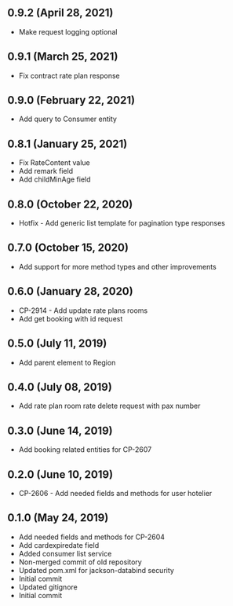 ## 0.9.2 (April 28, 2021)
  - Make request logging optional

## 0.9.1 (March 25, 2021)
  - Fix contract rate plan response

## 0.9.0 (February 22, 2021)
  - Add query to Consumer entity

## 0.8.1 (January 25, 2021)
  - Fix RateContent value
  - Add remark field
  - Add childMinAge field

## 0.8.0 (October 22, 2020)
  - Hotfix - Add generic list template for pagination type responses

## 0.7.0 (October 15, 2020)
  - Add support for more method types and other improvements

## 0.6.0 (January 28, 2020)
  - CP-2914 - Add update rate plans rooms
  - Add get booking with id request

## 0.5.0 (July 11, 2019)
  - Add parent element to Region

## 0.4.0 (July 08, 2019)
  - Add rate plan room rate delete request with pax number

## 0.3.0 (June 14, 2019)
  - Add booking related entities for CP-2607

## 0.2.0 (June 10, 2019)
  - CP-2606 - Add needed fields and methods for user hotelier

## 0.1.0 (May 24, 2019)
  - Add needed fields and methods for CP-2604
  - Add cardexpiredate field
  - Added consumer list service
  - Non-merged commit of old repository
  - Updated pom.xml for jackson-databind security
  - Initial commit
  - Updated gitignore
  - Initial commit

